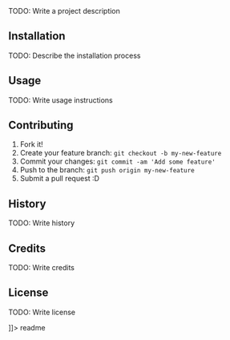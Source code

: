 <snippet>
  <content>
    <![CDATA[#${1:Project Name}

  TODO: Write a project description

  ## Installation
  TODO: Describe the installation process

  ## Usage
  TODO: Write usage instructions

  ## Contributing
  1. Fork it!
  2. Create your feature branch: `git checkout -b my-new-feature`
  3. Commit your changes: `git commit -am 'Add some feature'`
  4. Push to the branch: `git push origin my-new-feature`
  5. Submit a pull request :D

  ## History
  TODO: Write history

  ## Credits
  TODO: Write credits

  ## License
  TODO: Write license

  ]]></content>
  <tabTrigger>readme</tabTrigger>
</snippet>
